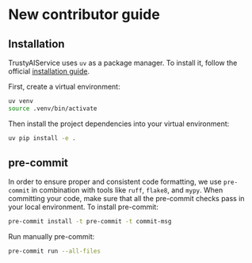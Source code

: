 # New contributor guide

## Installation

TrustyAIService uses `uv` as a package manager. To install it, follow the official [installation guide](https://github.com/astral-sh/uv).

First, create a virtual environment:
```bash
uv venv
source .venv/bin/activate
```

Then install the project dependencies into your virtual environment:
```bash
uv pip install -e .
```

## pre-commit

In order to ensure proper and consistent code formatting, we use `pre-commit` in combination with tools like `ruff`, `flake8`, and `mypy`. When committing your code, make sure that all the pre-commit checks pass in your local environment.
To install pre-commit:

```bash
pre-commit install -t pre-commit -t commit-msg
```

Run manually pre-commit:

```bash
pre-commit run --all-files
```
